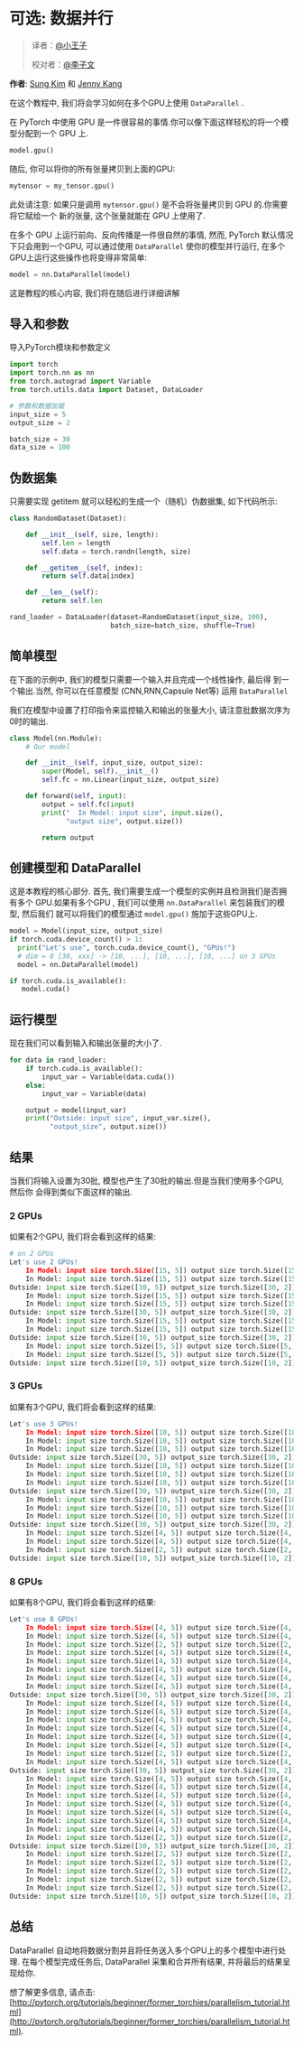 # 可选: 数据并行

> 译者：[@小王子](https://github.com/VPrincekin)
> 
> 校对者：[@李子文](https://github.com/liziwenzzzz)

**作者**: [Sung Kim](https://github.com/hunkim) 和 [Jenny Kang](https://github.com/jennykang)

在这个教程中, 我们将会学习如何在多个GPU上使用 `DataParallel` .

在 PyTorch 中使用 GPU 是一件很容易的事情.你可以像下面这样轻松的将一个模型分配到一个 GPU 上.

```py
model.gpu()

```

随后, 你可以将你的所有张量拷贝到上面的GPU:

```py
mytensor = my_tensor.gpu()

```

此处请注意: 如果只是调用 `mytensor.gpu()` 是不会将张量拷贝到 GPU 的.你需要将它赋给一个 新的张量, 这个张量就能在 GPU 上使用了.

在多个 GPU 上运行前向、反向传播是一件很自然的事情, 然而, PyTorch 默认情况下只会用到一个GPU, 可以通过使用 `DataParallel` 使你的模型并行运行, 在多个GPU上运行这些操作也将变得非常简单:

```py
model = nn.DataParallel(model)

```

这是教程的核心内容, 我们将在随后进行详细讲解

## 导入和参数

导入PyTorch模块和参数定义

```py
import torch
import torch.nn as nn
from torch.autograd import Variable
from torch.utils.data import Dataset, DataLoader

# 参数和数据加载
input_size = 5
output_size = 2

batch_size = 30
data_size = 100

```

## 伪数据集

只需要实现 getitem 就可以轻松的生成一个（随机）伪数据集, 如下代码所示:

```py
class RandomDataset(Dataset):

    def __init__(self, size, length):
        self.len = length
        self.data = torch.randn(length, size)

    def __getitem__(self, index):
        return self.data[index]

    def __len__(self):
        return self.len

rand_loader = DataLoader(dataset=RandomDataset(input_size, 100),
                         batch_size=batch_size, shuffle=True)

```

## 简单模型

在下面的示例中, 我们的模型只需要一个输入并且完成一个线性操作, 最后得 到一个输出.当然, 你可以在任意模型 (CNN,RNN,Capsule Net等) 运用 `DataParallel`

我们在模型中设置了打印指令来监控输入和输出的张量大小, 请注意批数据次序为0时的输出.

```py
class Model(nn.Module):
    # Our model

    def __init__(self, input_size, output_size):
        super(Model, self).__init__()
        self.fc = nn.Linear(input_size, output_size)

    def forward(self, input):
        output = self.fc(input)
        print("  In Model: input size", input.size(),
              "output size", output.size())

        return output

```

## 创建模型和 DataParallel

这是本教程的核心部分. 首先, 我们需要生成一个模型的实例并且检测我们是否拥有多个 GPU.如果有多个GPU , 我们可以使用 `nn.DataParallel` 来包装我们的模型, 然后我们 就可以将我们的模型通过 `model.gpu()` 施加于这些GPU上.

```py
model = Model(input_size, output_size)
if torch.cuda.device_count() > 1:
  print("Let's use", torch.cuda.device_count(), "GPUs!")
  # dim = 0 [30, xxx] -> [10, ...], [10, ...], [10, ...] on 3 GPUs
  model = nn.DataParallel(model)

if torch.cuda.is_available():
   model.cuda()

```

## 运行模型

现在我们可以看到输入和输出张量的大小了.

```py
for data in rand_loader:
    if torch.cuda.is_available():
        input_var = Variable(data.cuda())
    else:
        input_var = Variable(data)

    output = model(input_var)
    print("Outside: input size", input_var.size(),
          "output_size", output.size())

```

## 结果

当我们将输入设置为30批, 模型也产生了30批的输出.但是当我们使用多个GPU, 然后你 会得到类似下面这样的输出.

### 2 GPUs

如果有2个GPU, 我们将会看到这样的结果:

```py
# on 2 GPUs
Let's use 2 GPUs!
    In Model: input size torch.Size([15, 5]) output size torch.Size([15, 2])
    In Model: input size torch.Size([15, 5]) output size torch.Size([15, 2])
Outside: input size torch.Size([30, 5]) output_size torch.Size([30, 2])
    In Model: input size torch.Size([15, 5]) output size torch.Size([15, 2])
    In Model: input size torch.Size([15, 5]) output size torch.Size([15, 2])
Outside: input size torch.Size([30, 5]) output_size torch.Size([30, 2])
    In Model: input size torch.Size([15, 5]) output size torch.Size([15, 2])
    In Model: input size torch.Size([15, 5]) output size torch.Size([15, 2])
Outside: input size torch.Size([30, 5]) output_size torch.Size([30, 2])
    In Model: input size torch.Size([5, 5]) output size torch.Size([5, 2])
    In Model: input size torch.Size([5, 5]) output size torch.Size([5, 2])
Outside: input size torch.Size([10, 5]) output_size torch.Size([10, 2])

```

### 3 GPUs

如果有3个GPU, 我们将会看到这样的结果:

```py
Let's use 3 GPUs!
    In Model: input size torch.Size([10, 5]) output size torch.Size([10, 2])
    In Model: input size torch.Size([10, 5]) output size torch.Size([10, 2])
    In Model: input size torch.Size([10, 5]) output size torch.Size([10, 2])
Outside: input size torch.Size([30, 5]) output_size torch.Size([30, 2])
    In Model: input size torch.Size([10, 5]) output size torch.Size([10, 2])
    In Model: input size torch.Size([10, 5]) output size torch.Size([10, 2])
    In Model: input size torch.Size([10, 5]) output size torch.Size([10, 2])
Outside: input size torch.Size([30, 5]) output_size torch.Size([30, 2])
    In Model: input size torch.Size([10, 5]) output size torch.Size([10, 2])
    In Model: input size torch.Size([10, 5]) output size torch.Size([10, 2])
    In Model: input size torch.Size([10, 5]) output size torch.Size([10, 2])
Outside: input size torch.Size([30, 5]) output_size torch.Size([30, 2])
    In Model: input size torch.Size([4, 5]) output size torch.Size([4, 2])
    In Model: input size torch.Size([4, 5]) output size torch.Size([4, 2])
    In Model: input size torch.Size([2, 5]) output size torch.Size([2, 2])
Outside: input size torch.Size([10, 5]) output_size torch.Size([10, 2])

```

### 8 GPUs

如果有8个GPU, 我们将会看到这样的结果:

```py
Let's use 8 GPUs!
    In Model: input size torch.Size([4, 5]) output size torch.Size([4, 2])
    In Model: input size torch.Size([4, 5]) output size torch.Size([4, 2])
    In Model: input size torch.Size([2, 5]) output size torch.Size([2, 2])
    In Model: input size torch.Size([4, 5]) output size torch.Size([4, 2])
    In Model: input size torch.Size([4, 5]) output size torch.Size([4, 2])
    In Model: input size torch.Size([4, 5]) output size torch.Size([4, 2])
    In Model: input size torch.Size([4, 5]) output size torch.Size([4, 2])
    In Model: input size torch.Size([4, 5]) output size torch.Size([4, 2])
Outside: input size torch.Size([30, 5]) output_size torch.Size([30, 2])
    In Model: input size torch.Size([4, 5]) output size torch.Size([4, 2])
    In Model: input size torch.Size([4, 5]) output size torch.Size([4, 2])
    In Model: input size torch.Size([4, 5]) output size torch.Size([4, 2])
    In Model: input size torch.Size([4, 5]) output size torch.Size([4, 2])
    In Model: input size torch.Size([4, 5]) output size torch.Size([4, 2])
    In Model: input size torch.Size([4, 5]) output size torch.Size([4, 2])
    In Model: input size torch.Size([2, 5]) output size torch.Size([2, 2])
    In Model: input size torch.Size([4, 5]) output size torch.Size([4, 2])
Outside: input size torch.Size([30, 5]) output_size torch.Size([30, 2])
    In Model: input size torch.Size([4, 5]) output size torch.Size([4, 2])
    In Model: input size torch.Size([4, 5]) output size torch.Size([4, 2])
    In Model: input size torch.Size([4, 5]) output size torch.Size([4, 2])
    In Model: input size torch.Size([4, 5]) output size torch.Size([4, 2])
    In Model: input size torch.Size([4, 5]) output size torch.Size([4, 2])
    In Model: input size torch.Size([4, 5]) output size torch.Size([4, 2])
    In Model: input size torch.Size([4, 5]) output size torch.Size([4, 2])
    In Model: input size torch.Size([2, 5]) output size torch.Size([2, 2])
Outside: input size torch.Size([30, 5]) output_size torch.Size([30, 2])
    In Model: input size torch.Size([2, 5]) output size torch.Size([2, 2])
    In Model: input size torch.Size([2, 5]) output size torch.Size([2, 2])
    In Model: input size torch.Size([2, 5]) output size torch.Size([2, 2])
    In Model: input size torch.Size([2, 5]) output size torch.Size([2, 2])
    In Model: input size torch.Size([2, 5]) output size torch.Size([2, 2])
Outside: input size torch.Size([10, 5]) output_size torch.Size([10, 2])

```

## 总结

DataParallel 自动地将数据分割并且将任务送入多个GPU上的多个模型中进行处理. 在每个模型完成任务后, DataParallel 采集和合并所有结果, 并将最后的结果呈现给你.

想了解更多信息, 请点击: [http://pytorch.org/tutorials/beginner/former_torchies/parallelism_tutorial.html](http://pytorch.org/tutorials/beginner/former_torchies/parallelism_tutorial.html).

